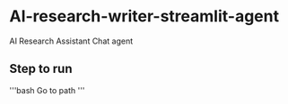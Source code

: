 # AI-research-writer-streamlit-agent
AI Research Assistant Chat agent

## Step to run

'''bash
Go to path
'''


